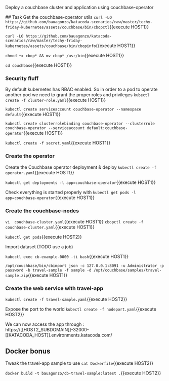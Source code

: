 Deploy a couchbase cluster and application using couchbase-operator

## Task
Get the couchbase-operator utils
`curl -LO https://github.com/bauagonzo/katacoda-scenarios/raw/master/techy-friday-kubernetes/assets/couchbase/bin/cbopctl`{{execute HOST1}}

`curl -LO https://github.com/bauagonzo/katacoda-scenarios/raw/master/techy-friday-kubernetes/assets/couchbase/bin/cbopinfo`{{execute HOST1}}

`chmod +x cbop* && mv cbop* /usr/bin`{{execute HOST1}}

`cd couchbase`{{execute HOST1}}

### Security fluff

By default kubernetes has RBAC enabled. So in order to a pod to operate another pod we need to grant the proper roles and privileges
`kubectl create -f cluster-role.yaml`{{execute HOST1}}

`kubectl create serviceaccount couchbase-operator --namespace default`{{execute HOST1}}

`kubectl create clusterrolebinding couchbase-operator --clusterrole couchbase-operator --serviceaccount default:couchbase-operator`{{execute HOST1}}

`kubectl create -f secret.yaml`{{execute HOST1}}

### Create the operator
Create the Couchbase operator deployment & deploy
`kubectl create -f operator.yaml`{{execute HOST1}}

`kubectl get deployments -l app=couchbase-operator`{{execute HOST1}}

Check everything is started properly with
`kubectl get pods -l app=couchbase-operator`{{execute HOST1}}


### Create the couchbase-nodes
`vi  couchbase-cluster.yaml`{{execute HOST1}}
`cbopctl create -f couchbase-cluster.yaml`{{execute HOST1}}

`kubectl get pods`{{execute HOST2}}

Import dataset (TODO use a job)

`kubectl exec cb-example-0000 -ti bash`{{execute HOST1}}

`/opt/couchbase/bin/cbimport json -c 127.0.0.1:8091 -u Administrator -p password -b travel-sample -f sample -d /opt/couchbase/samples/travel-sample.zip`{{execute HOST1}}

### Create the web service with travel-app

`kubectl create -f travel-sample.yaml`{{execute HOST2}}

Expose the port to the world
`kubectl create -f nodeport.yaml`{{execute HOST2}}

We can now access the app through : https://[[HOST2_SUBDOMAIN]]-32000-[[KATACODA_HOST]].environments.katacoda.com/
## Docker bonus

Tweak the travel-app sample to use
`cat Dockerfile`{{execute HOST2}}

`docker build -t bauagonzo/cb-travel-sample:latest .`{{execute HOST2}}
